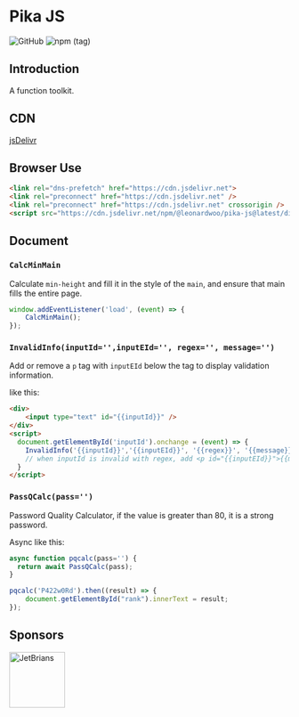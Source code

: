 # Pika JS
![GitHub](https://img.shields.io/github/license/leonardwoo/pika-js?style=flat-square)
![npm (tag)](https://img.shields.io/npm/v/@leonardwoo/pika-js/latest?style=flat-square)

## Introduction

A function toolkit.

## CDN

[jsDelivr](https://www.jsdelivr.com/package/npm/@leonardwoo/pika-js)

## Browser Use

```html
<link rel="dns-prefetch" href="https://cdn.jsdelivr.net">
<link rel="preconnect" href="https://cdn.jsdelivr.net" />
<link rel="preconnect" href="https://cdn.jsdelivr.net" crossorigin />
<script src="https://cdn.jsdelivr.net/npm/@leonardwoo/pika-js@latest/dist/pika.min.js" defer></script>
```

## Document

### `CalcMinMain`

Calculate `min-height` and fill it in the style of the `main`, and ensure that main fills the entire page.

```js
window.addEventListener('load', (event) => {
    CalcMinMain();
});
```

### `InvalidInfo(inputId='',inputEId='', regex='', message='')`

Add or remove a `p` tag with `inputEId` below the tag to display validation information.

like this:
```html
<div>
    <input type="text" id="{{inputId}}" />
</div>
<script>
  document.getElementById('inputId').onchange = (event) => {
    InvalidInfo('{{inputId}}','{{inputEId}}', '{{regex}}', '{{message}}');
    // when inputId is invalid with regex, add <p id="{{inputEId}}">{{message}}</p> under input.
  }
</script>
```

### `PassQCalc(pass='')`

Password Quality Calculator, if the value is greater than 80, it is a strong password.

Async like this:

```js
async function pqcalc(pass='') {
  return await PassQCalc(pass);
}

pqcalc('P422w0Rd').then((result) => {
    document.getElementById("rank").innerText = result;
});
```

## Sponsors

<a href="https://www.jetbrains.com/" target="_blank"><img src="https://seppiko.org/images/jetbrains.png" alt="JetBrians" width="100px"></a>
